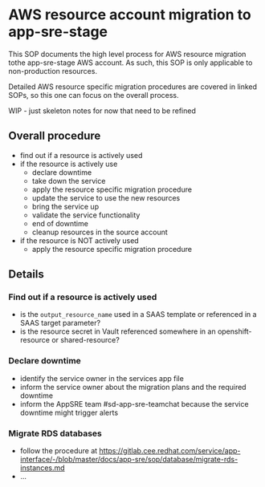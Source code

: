 # AWS resource account migration to app-sre-stage

This SOP documents the high level process for AWS resource migration tothe app-sre-stage AWS account.
As such, this SOP is only applicable to non-production resources.

Detailed AWS resource specific migration procedures are covered in linked SOPs, so this one can focus on the overall process.

WIP - just skeleton notes for now that need to be refined

## Overall procedure
- find out if a resource is actively used
- if the resource is actively use
  - declare downtime
  - take down the service
  - apply the resource specific migration procedure
  - update the service to use the new resources
  - bring the service up
  - validate the service functionality
  - end of downtime
  - cleanup resources in the source account
- if the resource is NOT actively used
  - apply the resource specific migration procedure


## Details

### Find out if a resource is actively used
- is the `output_resource_name` used in a SAAS template or referenced in a SAAS target parameter?
- is the resource secret in Vault referenced somewhere in an openshift-resource or shared-resource?

### Declare downtime
- identify the service owner in the services app file
- inform the service owner about the migration plans and the required downtime
- inform the AppSRE team #sd-app-sre-teamchat because the service downtime might trigger alerts

### Migrate RDS databases
- follow the procedure at https://gitlab.cee.redhat.com/service/app-interface/-/blob/master/docs/app-sre/sop/database/migrate-rds-instances.md
- ...
